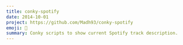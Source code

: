 ```yaml
---
title: conky-spotify
date: 2014-10-01
project: https://github.com/Madh93/conky-spotify
emoji: 🎵
summary: Conky scripts to show current Spotify track description.
---
```

